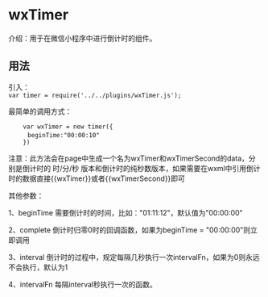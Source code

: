 # wxTimer
介绍：用于在微信小程序中进行倒计时的组件。
## 用法  
引入：  
    `var timer = require('../../plugins/wxTimer.js');  `

最简单的调用方式：  
```
    var wxTimer = new timer({
　　  beginTime:"00:00:10"
    }) 
```
  
  
注意：此方法会在page中生成一个名为wxTimer和wxTimerSecond的data，分别是倒计时的 时/分/秒 版本和倒计时的纯秒数版本，如果需要在wxml中引用倒计时的数据直接{{wxTimer}}或者{{wxTimerSecond}}即可  

其他参数：  

1、beginTime    需要倒计时的时间，比如："01:11:12"，默认值为"00:00:00"

2、complete     倒计时归零0时的回调函数，如果为beginTime = "00:00:00"则立即调用

3、interval     倒计时的过程中，规定每隔几秒执行一次intervalFn，如果为0则永远不会执行，默认为1

4、intervalFn   每隔interval秒执行一次的函数。  



